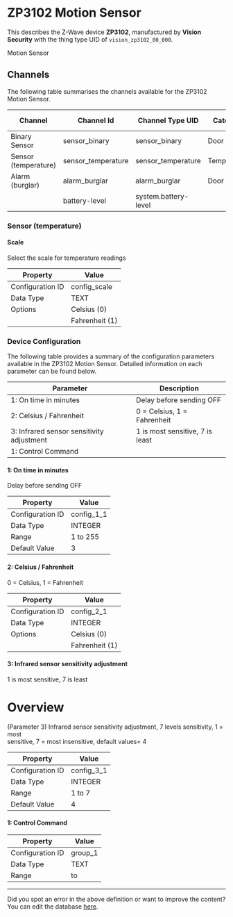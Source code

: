 
# ZP3102 Motion Sensor

This describes the Z-Wave device **ZP3102**, manufactured by **Vision Security** with the thing type UID of ```vision_zp3102_00_000```. 

Motion Sensor

## Channels
The following table summarises the channels available for the ZP3102 Motion Sensor.

| Channel | Channel Id | Channel Type UID | Category | Item Type |
|---------|------------|------------------|----------|-----------|
| Binary Sensor | sensor_binary | sensor_binary | Door | Switch |
| Sensor (temperature) | sensor_temperature | sensor_temperature | Temperature | Number |
| Alarm (burglar) | alarm_burglar | alarm_burglar | Door | Switch |
|  | battery-level | system.battery-level |  |  |



### Sensor (temperature)

#### Scale

Select the scale for temperature readings


| Property         | Value    |
|------------------|----------|
| Configuration ID | config_scale |
| Data Type        | TEXT || Default Value | 0 |
| Options | Celsius (0) |
|  | Fahrenheit (1) |






### Device Configuration
The following table provides a summary of the configuration parameters available in the ZP3102 Motion Sensor.
Detailed information on each parameter can be found below.

| Parameter   | Description |
|-------------|-------------|
| 1: On time in minutes | Delay before sending OFF |
| 2: Celsius / Fahrenheit | 0 = Celsius, 1 = Fahrenheit |
| 3: Infrared sensor sensitivity adjustment | 1 is most sensitive, 7 is least |
| 1: Control Command |  |




#### 1: On time in minutes

Delay before sending OFF


| Property         | Value    |
|------------------|----------|
| Configuration ID | config_1_1 |
| Data Type        | INTEGER |
| Range | 1 to 255 |
| Default Value | 3 |






#### 2: Celsius / Fahrenheit

0 = Celsius, 1 = Fahrenheit


| Property         | Value    |
|------------------|----------|
| Configuration ID | config_2_1 |
| Data Type        | INTEGER || Default Value | 0 |
| Options | Celsius (0) |
|  | Fahrenheit (1) |






#### 3: Infrared sensor sensitivity adjustment

1 is most sensitive, 7 is least  


# Overview #

(Parameter 3) Infrared sensor sensitivity adjustment, 7 levels sensitivity, 1 = most  
sensitive, 7 = most insensitive, default values= 4


| Property         | Value    |
|------------------|----------|
| Configuration ID | config_3_1 |
| Data Type        | INTEGER |
| Range | 1 to 7 |
| Default Value | 4 |






#### 1: Control Command




| Property         | Value    |
|------------------|----------|
| Configuration ID | group_1 |
| Data Type        | TEXT |
| Range |  to  |






---

Did you spot an error in the above definition or want to improve the content?
You can edit the database [here](http://www.cd-jackson.com/index.php/zwave/zwave-device-database/zwave-device-list/devicesummary/104).

